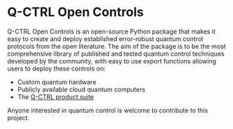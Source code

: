 # Q-CTRL Open Controls

Q-CTRL Open Controls is an open-source Python package that makes it easy to
create and deploy established error-robust quantum control protocols from the
open literature. The aim of the package is to be the most comprehensive library
of published and tested quantum control techniques developed by the community,
with easy to use export functions allowing users to deploy these controls on:

- Custom quantum hardware
- Publicly available cloud quantum computers
- The [Q-CTRL product suite](https://q-ctrl.com/products/)

Anyone interested in quantum control is welcome to contribute to this project.